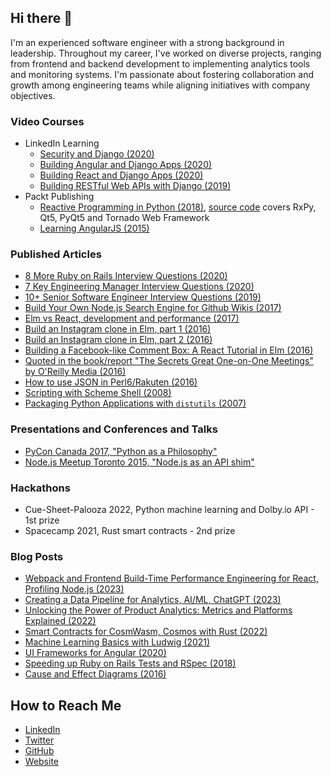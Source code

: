 ## Hi there 👋

I'm an experienced software engineer with a strong background in leadership. Throughout my career, I've worked on diverse projects, ranging from frontend and backend development to implementing analytics tools and monitoring systems. I'm passionate about fostering collaboration and growth among engineering teams while aligning initiatives with company objectives.

### Video Courses
- LinkedIn Learning
  - [Security and Django (2020)](https://www.linkedin.com/learning/securing-django-applications/security-and-django)
  - [Building Angular and Django Apps (2020)](https://www.linkedin.com/learning/building-angular-and-django-apps)
  - [Building React and Django Apps (2020)](https://www.linkedin.com/learning/building-react-and-django-apps)
  - [Building RESTful Web APIs with Django (2019)](https://www.linkedin.com/learning/building-restful-web-apis-with-django)
- Packt Publishing
  - [Reactive Programming in Python (2018)](https://www.google.ca/books/edition/Reactive_Programming_in_Python/H60lzgEACAAJ?hl=en), [source code](https://github.com/PacktPublishing/Reactive-Programming-in-Python) covers RxPy, Qt5, PyQt5 and Tornado Web Framework
  - [Learning AngularJS (2015)](https://books.google.ca/books/about/Learning_AngularJS_Testing.html?id=81VEzQEACAAJ&redir_esc=y)

### Published Articles
- [8 More Ruby on Rails Interview Questions (2020)](https://www.codementor.io/blog/ruby-on-rails-interview-8snhikclb9)
- [7 Key Engineering Manager Interview Questions (2020)](https://arc.dev/developer-blog/engineering-manager-interview-questions/)
- [10+ Senior Software Engineer Interview Questions (2019)](https://arc.dev/employer-blog/senior-software-engineer-interview-questions/)
- [Build Your Own Node.js Search Engine for Github Wikis (2017)](https://www.codementor.io/@rudolfolah/node-js-search-engine-github-s2gh0sfl8)
- [Elm vs React, development and performance (2017)](https://www.codementor.io/@rudolfolah/elm-vs-react-development-performance-compare-603dyh83m)
- [Build an Instagram clone in Elm, part 1 (2016)](https://www.codementor.io/@rudolfolah/build-instagram-clone-in-elm-instaelm-part-1-krkwt54gl)
- [Build an Instagram clone in Elm, part 2 (2016)](https://www.codementor.io/@rudolfolah/build-an-instagram-clone-in-elm-instaelm-part-2-ob8jxfqgl)
- [Building a Facebook-like Comment Box: A React Tutorial in Elm (2016)](https://www.codementor.io/@rudolfolah/build-facebook-commentbox-react-tutorial-elm-du108902p)
- [Quoted in the book/report "The Secrets Great One-on-One Meetings" by O'Reilly Media (2016)](https://learning.oreilly.com/library/view/the-secrets-behind/9781491995112/)
- [How to use JSON in Perl6/Rakuten (2016)](https://www.codementor.io/perl/tutorial/how-to-use-json-in-perl-6)
- [Scripting with Scheme Shell (2008)](https://www.linux.com/news/scripting-scheme-shell/)
- [Packaging Python Applications with `distutils` (2007)](https://www.linux.com/news/spreading-python-applications/)

### Presentations and Conferences and Talks
- [PyCon Canada 2017, "Python as a Philosophy"](https://www.youtube.com/watch?v=zkjYOKLvZko)
- [Node.js Meetup Toronto 2015, "Node.js as an API shim"](https://www.youtube.com/watch?v=qExA0jLc7zA)

### Hackathons
- Cue-Sheet-Palooza 2022, Python machine learning and Dolby.io API - 1st prize
- Spacecamp 2021, Rust smart contracts - 2nd prize

### Blog Posts
- [Webpack and Frontend Build-Time Performance Engineering for React, Profiling Node.js (2023)](https://rudolfolah.com/profiling-webpack-node-react/)
- [Creating a Data Pipeline for Analytics, AI/ML, ChatGPT (2023)](https://rudolfolah.com/data-pipeline-product-analytics-ai-ml-chatgpt/)
- [Unlocking the Power of Product Analytics: Metrics and Platforms Explained (2022)](https://www.modernlearner.org/product-analytics-introduction/)
- [Smart Contracts for CosmWasm, Cosmos with Rust (2022)](https://rudolfolah.com/smart-contracts-for-cosmos-blockchain/)
- [Machine Learning Basics with Ludwig (2021)](https://rudolfolah.com/machine-learning-basics-with-ludwig/)
- [UI Frameworks for Angular (2020)](https://www.modernlearner.org/ui-frameworks-for-angular/)
- [Speeding up Ruby on Rails Tests and RSpec (2018)](https://rudolfolah.com/speed-up-ruby-rails-rspec-tests/)
- [Cause and Effect Diagrams (2016)](https://rudolfolah.com/cause-and-effect-diagrams/)

## How to Reach Me
- [LinkedIn](https://www.linkedin.com/in/rolah/)
- [Twitter](https://twitter.com/rudolf_olah)
- [GitHub](https://github.com/rudolfolah)
- [Website](https://rudolfolah.com/)
